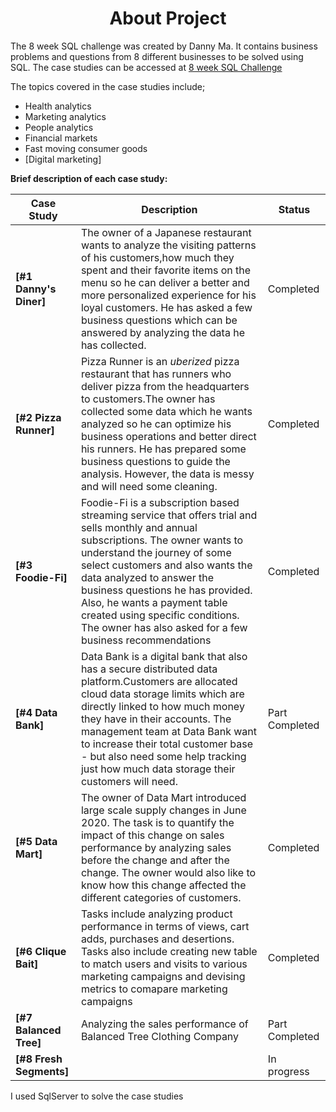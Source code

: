 <div align="center">
 <h1>About Project</h1>
</div>

The 8 week SQL challenge was created by Danny Ma. 
It contains business problems and questions from 8 different businesses to be solved using SQL.
The case studies can be accessed at [8 week SQL Challenge](https://8weeksqlchallenge.com/getting-started/)

The topics covered in the case studies include;
* Health analytics
* Marketing analytics
* People analytics
* Financial markets
* Fast moving consumer goods
* [Digital marketing]

**Brief description of each case study:**

|Case Study|Description|Status|
|--------------|-----------------------|--------------------|
|**[#1 Danny's Diner]**|The owner of a Japanese restaurant wants to analyze the visiting patterns of his customers,how much they spent and their favorite items on the menu so he can deliver a better and more personalized experience for his loyal customers. He has asked a few business questions which can be answered by analyzing the data he has collected.|Completed|
|**[#2 Pizza Runner]**|Pizza Runner is an _uberized_ pizza restaurant that has runners who deliver pizza from the headquarters to customers.The owner has collected some data which he wants analyzed so he can optimize his business operations and better direct his runners. He has prepared some business questions to guide the analysis. However, the data is messy and will need some cleaning.|Completed|
|**[#3 Foodie-Fi]**|Foodie-Fi is a subscription based streaming service that offers trial and sells monthly and annual subscriptions. The owner wants to understand the journey of some select customers and also wants the data analyzed to answer the business questions he has provided. Also, he wants a payment table created using specific conditions. The owner has also asked for a few business recommendations|Completed|
|**[#4 Data Bank]**|Data Bank is a digital bank that also has a secure distributed data platform.Customers are allocated cloud data storage limits which are directly linked to how much money they have in their accounts. The management team at Data Bank want to increase their total customer base - but also need some help tracking just how much data storage their customers will need.|Part Completed|
|**[#5 Data Mart]**| The owner of Data Mart introduced large scale supply changes in June 2020. The task is to quantify the impact of this change on sales performance by analyzing sales before the change and after the change. The owner would also like to know how this change affected the different categories of customers.|Completed|
|**[#6 Clique Bait]**|Tasks include analyzing product performance in terms of views, cart adds, purchases and desertions. Tasks also include creating new table to match users and visits to various marketing campaigns and devising metrics to comapare marketing campaigns |Completed|
|**[#7 Balanced Tree]**|Analyzing the sales performance of Balanced Tree Clothing Company|Part Completed|
|**[#8 Fresh Segments]**| |In progress|

I used SqlServer to solve the case studies
